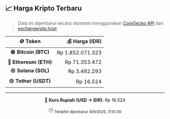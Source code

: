 

<!-- HARGA_KRIPTO -->
## 📈 Harga Kripto Terbaru

> Data ini diperbarui secara otomatis menggunakan [CoinGecko API](https://www.coingecko.com/) dan [exchangerate.host](https://exchangerate.host/)

<div align="center">

| 🪙 Token | 💰 Harga (IDR) |
|:------:|---------------:|
| 🟠 **Bitcoin (BTC)**   | Rp 1.852.071.323 |
| 🔵 **Ethereum (ETH)**  | Rp 71.353.472 |
| 🟣 **Solana (SOL)**    | Rp 3.482.293 |
| 🟢 **Tether (USDT)**   | Rp 16.524 |

---

💱 **Kurs Rupiah (USD → IDR)**: Rp 16.524

🕒 <sub>Terakhir diperbarui: 8/9/2025, 17.01.00</sub>

</div>
<!-- /HARGA_KRIPTO -->